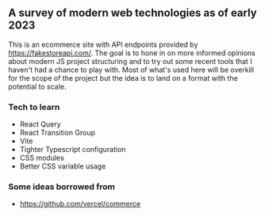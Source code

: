 ## A survey of modern web technologies as of early 2023
This is an ecommerce site with API endpoints provided by https://fakestoreapi.com/. The goal is to hone in on
more informed opinions about modern JS project structuring and to try out some recent tools that I haven't had
a chance to play with. Most of what's used here will be overkill for the scope of the project but the idea is to 
land on a format with the potential to scale.

### Tech to learn
- React Query
- React Transition Group
- Vite
- Tighter Typescript configuration
- CSS modules
- Better CSS variable usage

### Some ideas borrowed from 
- https://github.com/vercel/commerce